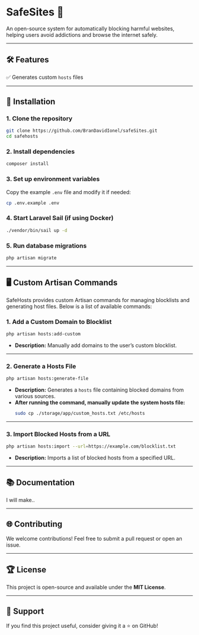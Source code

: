 # SafeSites 🚀  
An open-source system for automatically blocking harmful websites, helping users avoid addictions and browse the internet safely.

---

## 🛠️ Features  
✅ Generates custom `hosts` files  

---

## 🚀 Installation  
### 1. Clone the repository  
```bash
git clone https://github.com/BranDavidIonel/safeSites.git
cd safehosts
```

### 2. Install dependencies  
```bash
composer install
```

### 3. Set up environment variables  
Copy the example `.env` file and modify it if needed:
```bash
cp .env.example .env
```

### 4. Start Laravel Sail (if using Docker)  
```bash
./vendor/bin/sail up -d
```

### 5. Run database migrations  
```bash
php artisan migrate
```

---

## 🖥️ Custom Artisan Commands  
SafeHosts provides custom Artisan commands for managing blocklists and generating host files. Below is a list of available commands:

### **1. Add a Custom Domain to Blocklist**  
```bash
php artisan hosts:add-custom
```
- **Description:** Manually add domains to the user’s custom blocklist.

---

### **2. Generate a Hosts File**  
```bash
php artisan hosts:generate-file
```
- **Description:** Generates a `hosts` file containing blocked domains from various sources.
- **After running the command, manually update the system hosts file:**
  ```bash
  sudo cp ./storage/app/custom_hosts.txt /etc/hosts
  ```

---

### **3. Import Blocked Hosts from a URL**  
```bash
php artisan hosts:import --url=https://example.com/blocklist.txt
```
- **Description:** Imports a list of blocked hosts from a specified URL.

---

## 📚 Documentation  
I will make..

---

## 🌐 Contributing  
We welcome contributions! Feel free to submit a pull request or open an issue.

---

## 🏆 License  
This project is open-source and available under the **MIT License**.

---

## 📢 Support  
If you find this project useful, consider giving it a ⭐ on GitHub!


